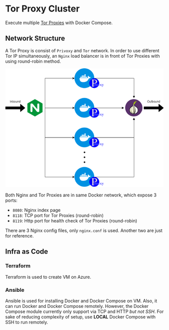 # Tor Proxy Cluster

Execute multiple [Tor Proxies](https://github.com/dperson/torproxy) with Docker Compose.

## Network Structure

A Tor Proxy is consist of `Privoxy` and `Tor` network. In order to use different Tor IP simultaneously, an `Nginx` load balancer is in front of Tor Proxies with using round-robin method.

![Network diagram](.media/tor-proxy-cluster-network-diagram.png)

Both Nginx and Tor Proxies are in same Docker network, which expose 3 ports:
- `8080`: Nginx index page
- `8118`: TCP port for Tor Proxies (round-robin)
- `8119`: Http port for health check of Tor Proxies (round-robin)

There are 3 Nginx config files, only `nginx.conf` is used. Another two are just for reference.

## Infra as Code

### Terraform

Terraform is used to create VM on Azure.

### Ansible

Ansible is used for installing Docker and Docker Compose on VM. Also, it can run Docker and Docker Compose remotely. However, the Docker Compose module currently only support via TCP and HTTP *but not SSH*. For sake of reducing complexity of setup, use **LOCAL** Docker Compose with SSH to run remotely.